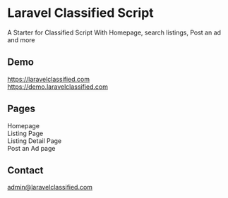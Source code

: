 # Laravel Classified Script
A Starter for Classified Script With Homepage, search listings, Post an ad and more <br>
## Demo
https://laravelclassified.com <br>
https://demo.laravelclassified.com


## Pages 
Homepage <br>
Listing Page<br>
Listing Detail Page<br>
Post an Ad page <br>

## Contact
admin@laravelclassified.com
